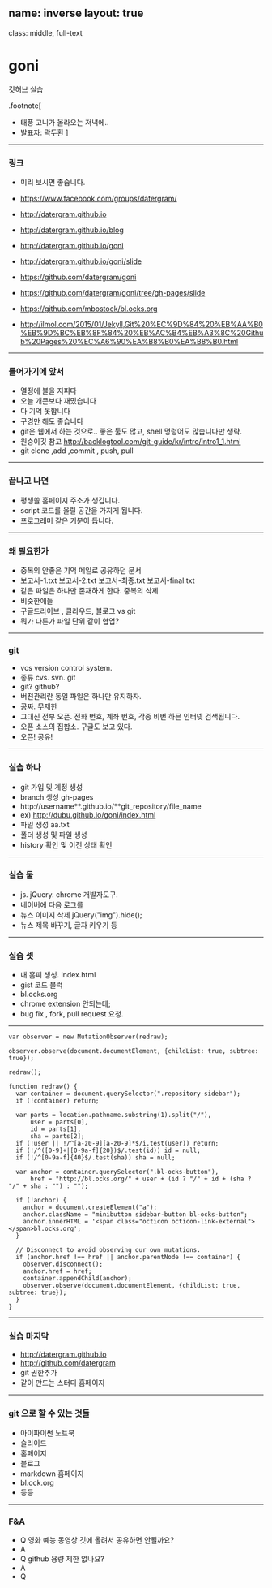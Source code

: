 name: inverse
layout: true
---
class: middle, full-text
# goni

깃허브 실습


.footnote[
- 태풍 고니가 올라오는 저녁에..
- [발표자](https://www.facebook.com/kozazz): 곽두환
]

---
### 링크
- 미리 보시면 좋습니다.
- https://www.facebook.com/groups/datergram/

- http://datergram.github.io

- http://datergram.github.io/blog

- http://datergram.github.io/goni

- http://datergram.github.io/goni/slide

- https://github.com/datergram/goni

- https://github.com/datergram/goni/tree/gh-pages/slide

- https://github.com/mbostock/bl.ocks.org

- http://ilmol.com/2015/01/Jekyll,Git%20%EC%9D%84%20%EB%AA%B0%EB%9D%BC%EB%8F%84%20%EB%AC%B4%EB%A3%8C%20Github%20Pages%20%EC%A6%90%EA%B8%B0%EA%B8%B0.html

---
### 들어가기에 앞서
- 열정에 불을 지피다
- 오늘 개콘보다 재밌습니다
- 다 기억 못합니다
- 구경만 해도 좋습니다
- git은 웹에서 하는 것으로.. 좋은 툴도 많고, shell 명령어도 많습니다만 생략. 
- 원숭이깃 참고 http://backlogtool.com/git-guide/kr/intro/intro1_1.html
- git clone ,add ,commit , push, pull

---
### 끝나고 나면
- 평생쓸 홈페이지 주소가 생깁니다.
- script 코드를 올릴 공간을 가지게 됩니다. 
- 프로그래머 같은 기분이 듭니다.

---
### 왜 필요한가
- 중복의 안좋은 기억 메일로 공유하던 문서
- 보고서-1.txt 보고서-2.txt 보고서-최종.txt 보고서-final.txt
- 같은 파일은 하나만 존재하게 한다. 중복의 삭제
- 비슷한애들 
- 구글드라이브 , 클라우드, 블로그 vs git
- 뭐가 다른가 파일 단위 같이 협업?

---
### git
- vcs version control system. 
- 종류 cvs. svn. git
- git? github?
- 버젼관리란 동일 파일은 하나만 유지하자. 
- 공짜. 무제한
- 그대신 전부 오픈. 전화 번호, 계좌 번호, 각종 비번 하믄 인터넷 검색됩니다. 
- 오픈 소스의 집합소. 구글도 보고 있다.
- 오픈! 공유!

---
### 실습 하나 
- git 가입 및 계정 생성
- branch 생성  gh-pages  
- http://username**.github.io/**git_repository/file_name
- ex) http://dubu.github.io/goni/index.html
- 파일 생성 aa.txt 
- 폴더 생성 및 파일 생성
- history 확인 및 이전 상태 확인

---
### 실습 둘 
- js. jQuery. chrome 개발자도구.
- 네이버에 다음 로그를
- 뉴스 이미지 삭제   jQuery("img").hide();
- 뉴스 제목 바꾸기, 글자 키우기 등

---
### 실습 셋 
- 내 홈피 생성. index.html
- gist  코드 블럭
- bl.ocks.org
- chrome extension 안되는데;
- bug fix , fork, pull request 요청. 

---
```
var observer = new MutationObserver(redraw);

observer.observe(document.documentElement, {childList: true, subtree: true});

redraw();

function redraw() {
  var container = document.querySelector(".repository-sidebar");
  if (!container) return;

  var parts = location.pathname.substring(1).split("/"),
      user = parts[0],
      id = parts[1],
      sha = parts[2];
  if (!user || !/^[a-z0-9][a-z0-9]*$/i.test(user)) return;
  if (!/^([0-9]+|[0-9a-f]{20})$/.test(id)) id = null;
  if (!/^[0-9a-f]{40}$/.test(sha)) sha = null;

  var anchor = container.querySelector(".bl-ocks-button"),
      href = "http://bl.ocks.org/" + user + (id ? "/" + id + (sha ? "/" + sha : "") : "");

  if (!anchor) {
    anchor = document.createElement("a");
    anchor.className = "minibutton sidebar-button bl-ocks-button";
    anchor.innerHTML = '<span class="octicon octicon-link-external"></span>bl.ocks.org';
  }

  // Disconnect to avoid observing our own mutations.
  if (anchor.href !== href || anchor.parentNode !== container) {
    observer.disconnect();
    anchor.href = href;
    container.appendChild(anchor);
    observer.observe(document.documentElement, {childList: true, subtree: true});
  }
}
```

---
### 실습 마지막
- http://datergram.github.io
- http://github.com/datergram
- git 권한추가
- 같이 만드는 스터디 홈페이지 

---
### git 으로 할 수 있는 것들
- 아이파이썬 노트북 
- 슬라이드 
- 홈페이지
- 블로그
- markdown 홈페이지
- bl.ock.org
- 등등

---
### F&A
- Q 영화 예능 동영상 깃에 올려서 공유하면 안될까요?
- A
- Q github 용량 제한 없나요?
- A
- Q 

